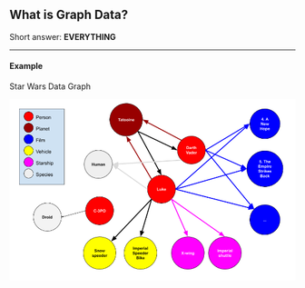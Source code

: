 ## What is Graph Data?

Short answer: **EVERYTHING**


---

#### Example
Star Wars Data Graph

<img class="stretch" src="images/SWAPI-Graph.png" />
